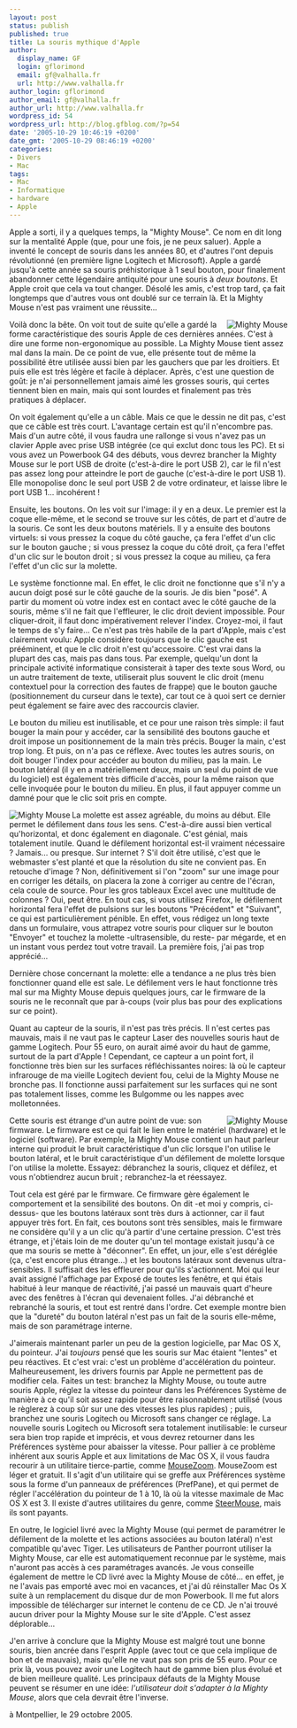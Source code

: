 ```yaml
---
layout: post
status: publish
published: true
title: La souris mythique d'Apple
author:
  display_name: GF
  login: gflorimond
  email: gf@valhalla.fr
  url: http://www.valhalla.fr
author_login: gflorimond
author_email: gf@valhalla.fr
author_url: http://www.valhalla.fr
wordpress_id: 54
wordpress_url: http://blog.gfblog.com/?p=54
date: '2005-10-29 10:46:19 +0200'
date_gmt: '2005-10-29 08:46:19 +0200'
categories:
- Divers
- Mac
tags:
- Mac
- Informatique
- hardware
- Apple
---
```

<p>
Apple a sorti, il y a quelques temps, la "Mighty Mouse". Ce nom en dit long sur la mentalité Apple (que, pour une fois, je ne peux saluer). Apple a inventé le concept de souris dans les années 80, et d'autres l'ont depuis révolutionné (en première ligne Logitech et Microsoft). Apple a gardé jusqu'à cette année sa souris préhistorique à 1 seul bouton, pour finalement abandonner cette légendaire antiquité pour une souris à <em>deux boutons</em>. Et Apple croit que cela va tout changer. Désolé les amis, c'est trop tard, ça fait longtemps que d'autres vous ont doublé sur ce terrain là. Et la Mighty Mouse n'est pas vraiment une réussite...</p>
<p><img align="right" alt="Mighty Mouse" src="./images/mightymouse/mightymouse.png" />
<p>
Voilà donc la bête. On voit tout de suite qu'elle a gardé la forme caractéristique des souris Apple de ces dernières années. C'est à dire une forme non-ergonomique au possible. La Mighty Mouse tient assez mal dans la main. De ce point de vue, elle présente tout de même la possibilité être utilisée aussi bien par les gauchers que par les droitiers. Et puis elle est très légère et facile à déplacer. Après, c'est une question de goût: je n'ai personnellement jamais aimé les grosses souris, qui certes tiennent bien en main, mais qui sont lourdes et finalement pas très pratiques à déplacer.</p>
<p>
On voit également qu'elle a un câble. Mais ce que le dessin ne dit pas, c'est que ce câble est très court. L'avantage certain est qu'il n'encombre pas. Mais d'un autre côté, il vous faudra une rallonge si vous n'avez pas un clavier Apple avec prise USB intégrée (ce qui exclut donc tous les PC). Et si vous avez un Powerbook G4 des débuts, vous devrez brancher la Mighty Mouse sur le port USB de droite (c'est-à-dire le port USB 2), car le fil n'est pas assez long pour atteindre le port de gauche (c'est-à-dire le port USB 1). Elle monopolise donc le seul port USB 2 de votre ordinateur, et laisse libre le port USB 1... incohérent !</p>
<p>
Ensuite, les boutons. On les voit sur l'image: il y en a deux. Le premier est la coque elle-même, et le second se trouve sur les côtés, de part et d'autre de la souris. Ce sont les deux boutons matériels. Il y a ensuite des boutons virtuels: si vous pressez la coque du côté gauche, ça fera l'effet d'un clic sur le bouton gauche ; si vous pressez la coque du côté droit, ça fera l'effet d'un clic sur le bouton droit ; si vous pressez la coque au milieu, ça fera l'effet d'un clic sur la molette.</p>
<p>
Le système fonctionne mal. En effet, le clic droit ne fonctionne que s'il n'y a aucun doigt posé sur le côté gauche de la souris. Je dis bien "posé". A partir du moment où votre index est en contact avec le côté gauche de la souris, même s'il ne fait que l'effleurer, le clic droit devient impossible. Pour cliquer-droit, il faut donc impérativement relever l'index. Croyez-moi, il faut le temps de s'y faire... Ce n'est pas très habile de la part d'Apple, mais c'est clairement voulu: Apple considère toujours que le clic gauche est prééminent, et que le clic droit n'est qu'accessoire. C'est vrai dans la plupart des cas, mais pas dans tous. Par exemple, quelqu'un dont la principale activité informatique consisterait à taper des texte sous Word, ou un autre traitement de texte, utiliserait plus souvent le clic droit (menu contextuel pour la correction des fautes de frappe) que le bouton gauche (positionnement du curseur dans le texte), car tout ce à quoi sert ce dernier peut également se faire avec des raccourcis clavier.</p>
<p>
Le bouton du milieu est inutilisable, et ce pour une raison très simple: il faut bouger la main pour y accéder, car la sensibilité des boutons gauche et droit impose un positionnement de la main très précis. Bouger la main, c'est trop long. Et puis, on n'a pas ce réflexe. Avec toutes les autres souris, on doit bouger l'index pour accéder au bouton du milieu, pas la main. Le bouton latéral (il y en a matériellement deux, mais un seul du point de vue du logiciel) est également très difficile d'accès, pour la même raison que celle invoquée pour le bouton du milieu. En plus, il faut appuyer comme un damné pour que le clic soit pris en compte.</p>
<p><img align="left" alt="Mighty Mouse" src="./images/mightymouse/mightymouse_side.png" />
<p>
La molette est assez agréable, du moins au début. Elle permet le défilement dans <em>tous</em> les sens. C'est-à-dire aussi bien vertical qu'horizontal, et donc également en diagonale. C'est génial, mais totalement inutile. Quand le défilement horizontal est-il vraiment nécessaire ? Jamais... ou presque. Sur internet ? S'il doit être utilisé, c'est que le webmaster s'est planté et que la résolution du site ne convient pas. En retouche d'image ? Non, définitivement si l'on "zoom" sur une image pour en corriger les détails, on placera la zone à corriger au centre de l'écran, cela coule de source. Pour les gros tableaux Excel avec une multitude de colonnes ? Oui, peut être. En tout cas, si vous utilisez Firefox, le défilement horizontal fera l'effet de pulsions sur les boutons "Précédent" et "Suivant", ce qui est particulièrement pénible. En effet, vous rédigez un long texte dans un formulaire, vous attrapez votre souris pour cliquer sur le bouton "Envoyer" et touchez la molette -ultrasensible, du reste- par mégarde, et en un instant vous perdez tout votre travail. La première fois, j'ai pas trop apprécié...</p>
<p>
Dernière chose concernant la molette: elle a tendance a ne plus très bien fonctionner quand elle est sale. Le défilement vers le haut fonctionne très mal sur ma Mighty Mouse depuis quelques jours, car le firmware de la souris ne le reconnaît que par à-coups (voir plus bas pour des explications sur ce point).</p>
<p>
Quant au capteur de la souris, il n'est pas très précis. Il n'est certes pas mauvais, mais il ne vaut pas le capteur Laser des nouvelles souris haut de gamme Logitech. Pour 55 euro, on aurait aimé avoir du haut de gamme, surtout de la part d'Apple ! Cependant, ce capteur a un point fort, il fonctionne très bien sur les surfaces réfléchissantes noires: là où le capteur infrarouge de ma vieille Logitech devient fou, celui de la Mighty Mouse ne bronche pas. Il fonctionne aussi parfaitement sur les surfaces qui ne sont pas totalement lisses, comme les Bulgomme ou les nappes avec molletonnées.</p>
<p><img align="right" alt="Mighty Mouse" src="./images/mightymouse/mightymouse_top.png" />
<p>
Cette souris est étrange d'un autre point de vue: son firmware. Le firmware est ce qui fait le lien entre le matériel (hardware) et le logiciel (software). Par exemple, la Mighty Mouse contient un haut parleur interne qui produit le bruit caractéristique d'un clic lorsque l'on utilise le bouton latéral, et le bruit caractéristique d'un défilement de molette lorsque l'on utilise la molette. Essayez: débranchez la souris, cliquez et défilez, et vous n'obtiendrez aucun bruit ; rebranchez-la et réessayez.</p>
<p>
Tout cela est géré par le firmware. Ce firmware gère également le comportement et la sensibilité des boutons. On dit -et moi y compris, ci-dessus- que les boutons latéraux sont très durs à actionner, car il faut appuyer très fort. En fait, ces boutons sont très sensibles, mais le firmware ne considère qu'il y a un clic qu'à partir d'une certaine pression. C'est très étrange, et j'étais loin de me douter qu'un tel montage existait jusqu'à ce que ma souris se mette à "déconner". En effet, un jour, elle s'est déréglée (ça, c'est encore plus étrange...) et les boutons latéraux sont devenus ultra-sensibles. Il suffisait des les effleurer pour qu'ils s'actionnent. Moi qui leur avait assigné l'affichage par Exposé de toutes les fenêtre, et qui étais habitué à leur manque de réactivité, j'ai passé un mauvais quart d'heure avec des fenêtres à l'écran qui devenaient folles. J'ai débranché et rebranché la souris, et tout est rentré dans l'ordre. Cet exemple montre bien que la "dureté" du bouton latéral n'est pas un fait de la souris elle-même, mais de son paramétrage interne.</p>
<p>
J'aimerais maintenant parler un peu de la gestion logicielle, par Mac OS X, du pointeur. J'ai <em>toujours</em> pensé que les souris sur Mac étaient "lentes" et peu réactives. Et c'est vrai: c'est un problème d'accélération du pointeur. Malheureusement, les drivers fournis par Apple ne permettent pas de modifier cela. Faites un test: branchez la Mighty Mouse, ou toute autre souris Apple, réglez la vitesse du pointeur dans les Préférences Système de manière à ce qu'il soit assez rapide pour être raisonnablement utilisé (vous le règlerez à coup sûr sur une des vitesses les plus rapides) ; puis, branchez une souris Logitech ou Microsoft sans changer ce réglage. La nouvelle souris Logitech ou Microsoft sera totalement inutilisable: le curseur sera bien trop rapide et imprécis, et vous devrez retourner dans les Préférences système pour abaisser la vitesse. Pour pallier à ce problème inhérent aux souris Apple et aux limitations de Mac OS X, il vous faudra recourir à un utilitaire tierce-partie, comme <a href="http://homepage.mac.com/bhines/mousezoom.html">MouseZoom</a>. MouseZoom est léger et gratuit. Il s'agit d'un utilitaire qui se greffe aux Préférences système sous la forme d'un panneaux de préférences (PrefPane), et qui permet de régler l'accélération du pointeur de 1 à 10, là où la vitesse maximale de Mac OS X est 3. Il existe d'autres utilitaires du genre, comme <a href="http://plentycom.jp/en/steermouse/">SteerMouse</a>, mais ils sont payants.</p>
<p>
En outre, le logiciel livré avec la Mighty Mouse (qui permet de paramétrer le défilement de la molette et les actions associées au bouton latéral) n'est compatible qu'avec Tiger. Les utilisateurs de Panther pourront utiliser la Mighty Mouse, car elle est automatiquement reconnue par le système, mais n'auront pas accès à ces paramétrages avancés. Je vous conseille également de mettre le CD livré avec la Mighty Mouse de côté... en effet, je ne l'avais pas emporté avec moi en vacances, et j'ai dû réinstaller Mac Os X suite à un remplacement du disque dur de mon Powerbook. Il me fut alors impossible de télécharger sur internet le contenu de ce CD. Je n'ai trouvé aucun driver pour la Mighty Mouse sur le site d'Apple. C'est assez déplorable...</p>
<p>
J'en arrive à conclure que la Mighty Mouse est malgré tout une bonne souris, bien ancrée dans l'esprit Apple (avec tout ce que cela implique de bon et de mauvais), mais qu'elle ne vaut pas son pris de 55 euro. Pour ce prix là, vous pouvez avoir une Logitech haut de gamme bien plus évolué et de bien meilleure qualité. Les principaux défauts de la Mighty Mouse peuvent se résumer en une idée: <em>l'utilisateur doit s'adapter à la Mighty Mouse</em>, alors que cela devrait être l'inverse.</p>
<p>
à Montpellier, le 29 octobre 2005.</p>
